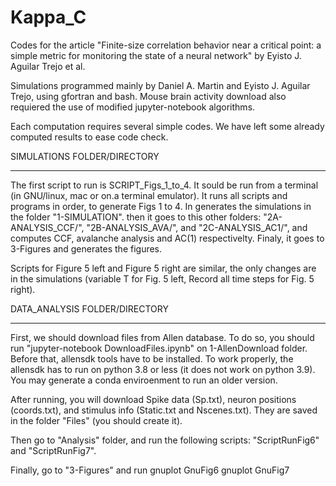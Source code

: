 # Kappa_C
Codes for the article "Finite-size correlation behavior near a critical point: a simple metric for monitoring the state of a neural network" by Eyisto J. Aguilar Trejo et al.

Simulations programmed mainly by Daniel A. Martin and Eyisto J. Aguilar Trejo, using gfortran and bash. Mouse brain activity download also requiered the use of modified jupyter-notebook algorithms.

Each computation requires several simple  codes.
We have left some already computed results to ease code check.

SIMULATIONS FOLDER/DIRECTORY
****************************

The first script to run is SCRIPT_Figs_1_to_4. It sould be run from a terminal (in GNU/linux, mac or on.a terminal emulator).
It runs all scripts and programs in order, to generate Figs 1 to 4. 
In generates the simulations in the folder "1-SIMULATION".  then it goes to this other folders:
"2A-ANALYSIS_CCF/", "2B-ANALYSIS_AVA/",  and "2C-ANALYSIS_AC1/", and computes CCF, avalanche analysis and AC(1) respectivelty.
Finaly, it goes to 3-Figures and generates the figures.

Scripts for Figure 5 left and Figure 5 right are similar, the only changes are in the simulations (variable T for Fig. 5 left, Record all time steps for Fig. 5 right).

DATA_ANALYSIS FOLDER/DIRECTORY
******************************

First, we should download files from Allen database. To do so, you should run "jupyter-notebook DownloadFiles.ipynb" on 1-AllenDownload folder.
Before that, allensdk tools have to be installed. To work properly, the allensdk has to run on python 3.8 or less (it does not work on python 3.9).
You may generate a conda enviroenment to run an older version. 

After running, you will download Spike data (Sp.txt), neuron positions (coords.txt), and stimulus info (Static.txt and Nscenes.txt). They are saved in the folder "Files" (you should create it).

Then go to "Analysis" folder, and run the following scripts: "ScriptRunFig6" and "ScriptRunFig7". 

Finally, go to "3-Figures" and run
gnuplot GnuFig6	
gnuplot GnuFig7
